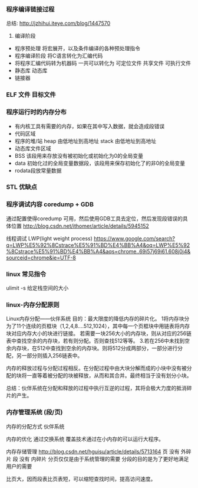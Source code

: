 ### 程序编译链接过程
总结: http://jzhihui.iteye.com/blog/1447570
1. 编译阶段
+ 程序预处理 将宏展开，以及条件编译的各种预处理指令
+ 程序编译阶段 将C语言转化为汇编代码 
+ 将程序汇编代码转为机器码 一共可以转化为 可定位文件 共享文件  可执行文件
+ 静态库  动态库
+ 链接器 
### ELF 文件 目标文件 

### 程序运行时的内存分布 
+ 有内核工具有需要的内存，如果在其中写入数据，就会造成段错误
+ 代码区域 
+ 程序的堆/站  heap 由低地址到高地址  stack 由低地址到高地址
+ 动态库文件区域 
+ BSS   该段用来存放没有被初始化或初始化为0的全局变量
+ data  初始化过的全局变量数据段，该段用来保存初始化了的非0的全局变量
+ rodata段放常量数据


### STL 优缺点 

### 程序调试内容 coredump + GDB
通过配置使得coredump 可用，然后使用GDB工具去定位，然后发现段错误的具体位置
http://blog.csdn.net/ithomer/article/details/5945152

线程调试  LWP(light weight process) 
https://www.google.com/search?q=LWP%E5%92%8Cstrace%E5%91%BD%E4%BB%A4&oq=LWP%E5%92%8Cstrace%E5%91%BD%E4%BB%A4&aqs=chrome..69i57j69i61.608j0j4&sourceid=chrome&ie=UTF-8

### linux 常见指令
ulimit -s 给定栈空间的大小

### linux-内存分配原则
Linux内存分配——伙伴系统
目的：最大限度的降低内存的碎片化。
1将内存块分为了11个连续的页框块（1,2,4,8....512,1024），其中每一个页框块中用链表将内存块对应内存大小的块进行链接。
若需要一块256大小的内存块，则从对应的256链表中查找空余的内存块，若有则分配。否则查找512等等。
3.若在256中未找到空余内存块，在512中查找到空余的内存块。则将512分成两部分，一部分进行分配，另一部分则插入256链表中。

内存的释放过程与分配过程相反。在分配过程中由大块分解而成的小块中没有被分配的块将一直等着被分配的块被释放，从而和其合并。最终相当于没有划分小块。

总结：伙伴系统在分配和释放的过程中执行互逆的过程，其将会极大力度的抵消碎片的产生。

### 内存管理系统 (段/页)
内存的分配方式 
 伙伴系统

内存的优化
通过交换系统
覆盖技术通过在小内存的可以运行大程序。

内存存储管理 
http://blog.csdn.net/hguisu/article/details/5713164 
页 没有 外碎片 
段 没有 内碎片
分页仅仅是由于系统管理的需要
分段的目的是为了更好地满足用户的需要

比页大，因而段表比页表短，可以缩短查找时间，提高访问速度。



